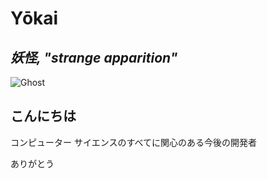 # Yōkai
## _妖怪, "strange apparition"_
![Ghost](https://img.shields.io/badge/ghost-000?style=for-the-badge&logo=ghost&logoColor=%23F7DF1E)
## こんにちは

コンピューター サイエンスのすべてに関心のある今後の開発者

ありがとう

